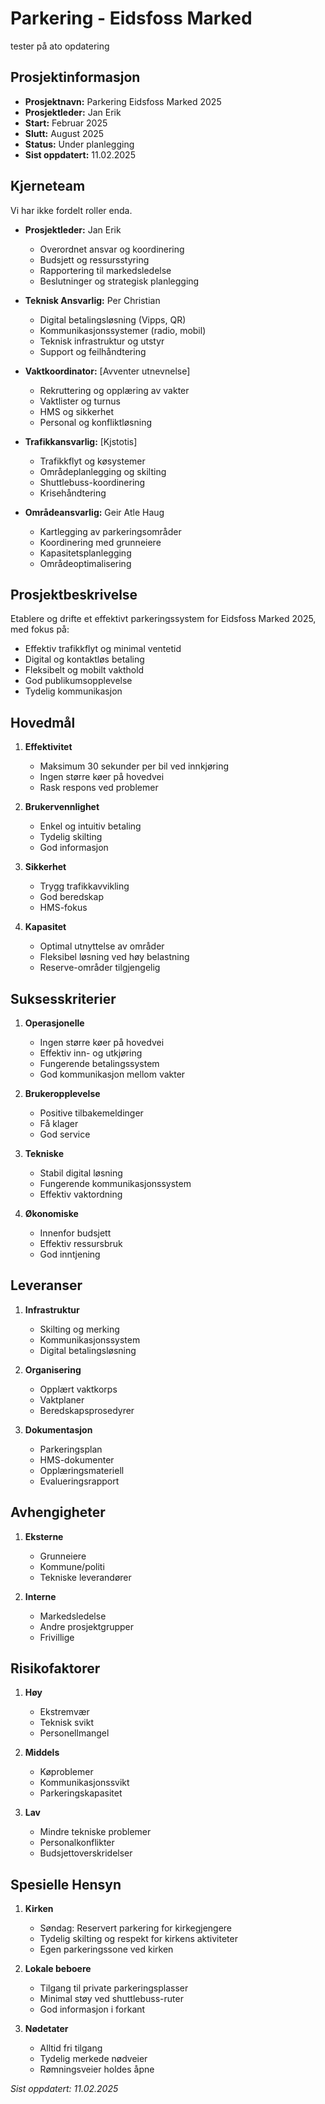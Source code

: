 # Parkering - Eidsfoss Marked

tester på ato opdatering

## Prosjektinformasjon

- **Prosjektnavn:** Parkering Eidsfoss Marked 2025
- **Prosjektleder:** Jan Erik
- **Start:** Februar 2025
- **Slutt:** August 2025
- **Status:** Under planlegging
- **Sist oppdatert:** 11.02.2025

## Kjerneteam

Vi har ikke fordelt roller enda.

- **Prosjektleder:** Jan Erik
  
  * Overordnet ansvar og koordinering
  * Budsjett og ressursstyring
  * Rapportering til markedsledelse
  * Beslutninger og strategisk planlegging

- **Teknisk Ansvarlig:** Per Christian
  
  * Digital betalingsløsning (Vipps, QR)
  * Kommunikasjonssystemer (radio, mobil)
  * Teknisk infrastruktur og utstyr
  * Support og feilhåndtering

- **Vaktkoordinator:** [Avventer utnevnelse]
  
  * Rekruttering og opplæring av vakter
  * Vaktlister og turnus
  * HMS og sikkerhet
  * Personal og konfliktløsning

- **Trafikkansvarlig:** [Kjstotis]
  
  * Trafikkflyt og køsystemer
  * Områdeplanlegging og skilting
  * Shuttlebuss-koordinering
  * Krisehåndtering

- **Områdeansvarlig:** Geir Atle Haug
  
  * Kartlegging av parkeringsområder
  * Koordinering med grunneiere
  * Kapasitetsplanlegging
  * Områdeoptimalisering

## Prosjektbeskrivelse

Etablere og drifte et effektivt parkeringssystem for Eidsfoss Marked 2025, med fokus på:

- Effektiv trafikkflyt og minimal ventetid
- Digital og kontaktløs betaling
- Fleksibelt og mobilt vakthold
- God publikumsopplevelse
- Tydelig kommunikasjon

## Hovedmål

1. **Effektivitet**
   
   - Maksimum 30 sekunder per bil ved innkjøring
   - Ingen større køer på hovedvei
   - Rask respons ved problemer

2. **Brukervennlighet**
   
   - Enkel og intuitiv betaling
   - Tydelig skilting
   - God informasjon

3. **Sikkerhet**
   
   - Trygg trafikkavvikling
   - God beredskap
   - HMS-fokus

4. **Kapasitet**
   
   - Optimal utnyttelse av områder
   - Fleksibel løsning ved høy belastning
   - Reserve-områder tilgjengelig

## Suksesskriterier

1. **Operasjonelle**
   
   - Ingen større køer på hovedvei
   - Effektiv inn- og utkjøring
   - Fungerende betalingssystem
   - God kommunikasjon mellom vakter

2. **Brukeropplevelse**
   
   - Positive tilbakemeldinger
   - Få klager
   - God service

3. **Tekniske**
   
   - Stabil digital løsning
   - Fungerende kommunikasjonssystem
   - Effektiv vaktordning

4. **Økonomiske**
   
   - Innenfor budsjett
   - Effektiv ressursbruk
   - God inntjening

## Leveranser

1. **Infrastruktur**
   
   - Skilting og merking
   - Kommunikasjonssystem
   - Digital betalingsløsning

2. **Organisering**
   
   - Opplært vaktkorps
   - Vaktplaner
   - Beredskapsprosedyrer

3. **Dokumentasjon**
   
   - Parkeringsplan
   - HMS-dokumenter
   - Opplæringsmateriell
   - Evalueringsrapport

## Avhengigheter

1. **Eksterne**
   
   - Grunneiere
   - Kommune/politi
   - Tekniske leverandører

2. **Interne**
   
   - Markedsledelse
   - Andre prosjektgrupper
   - Frivillige

## Risikofaktorer

1. **Høy**
   
   - Ekstremvær
   - Teknisk svikt
   - Personellmangel

2. **Middels**
   
   - Køproblemer
   - Kommunikasjonssvikt
   - Parkeringskapasitet

3. **Lav**
   
   - Mindre tekniske problemer
   - Personalkonflikter
   - Budsjettoverskridelser

## Spesielle Hensyn

1. **Kirken**
   
   - Søndag: Reservert parkering for kirkegjengere
   - Tydelig skilting og respekt for kirkens aktiviteter
   - Egen parkeringssone ved kirken

2. **Lokale beboere**
   
   - Tilgang til private parkeringsplasser
   - Minimal støy ved shuttlebuss-ruter
   - God informasjon i forkant

3. **Nødetater**
   
   - Alltid fri tilgang
   - Tydelig merkede nødveier
   - Rømningsveier holdes åpne

*Sist oppdatert: 11.02.2025*
